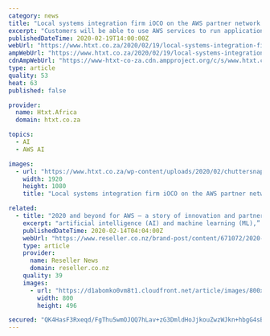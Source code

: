 ```yaml
---
category: news
title: "Local systems integration firm iOCO on the AWS partner network and what 2020 holds"
excerpt: "Customers will be able to use AWS services to run applications and leverage advanced technologies such as artificial intelligence, machine learning and IoT to drive innovation. Hypertext: In terms of iOCO’s plans for the year, what does achieving this status mean? Does it fast track any goals or solutions you may have in the works?"
publishedDateTime: 2020-02-19T14:00:00Z
webUrl: "https://www.htxt.co.za/2020/02/19/local-systems-integration-firm-ioco-on-the-aws-partner-network-and-what-2020-holds/"
ampWebUrl: "https://www.htxt.co.za/2020/02/19/local-systems-integration-firm-ioco-on-the-aws-partner-network-and-what-2020-holds/amp/"
cdnAmpWebUrl: "https://www-htxt-co-za.cdn.ampproject.org/c/s/www.htxt.co.za/2020/02/19/local-systems-integration-firm-ioco-on-the-aws-partner-network-and-what-2020-holds/amp/"
type: article
quality: 53
heat: 63
published: false

provider:
  name: Htxt.Africa
  domain: htxt.co.za

topics:
  - AI
  - AWS AI

images:
  - url: "https://www.htxt.co.za/wp-content/uploads/2020/02/chuttersnap-9AqIdzEc9pY-unsplash.jpg"
    width: 1920
    height: 1080
    title: "Local systems integration firm iOCO on the AWS partner network and what 2020 holds"

related:
  - title: "2020 and beyond for AWS – a story of innovation and partner opportunity"
    excerpt: "artificial intelligence (AI) and machine learning (ML),” Gartner distinguished research vice-president, Donald Feinberg, said in a press release. “Increasingly, operational systems are also moving to the Cloud, especially with conversion to the SaaS application model.” Helping organisations make the most of their investment into AWS is a ..."
    publishedDateTime: 2020-02-14T04:04:00Z
    webUrl: "https://www.reseller.co.nz/brand-post/content/671072/2020-and-beyond-for-aws-a-story-of-innovation-and-partner-opportunity/"
    type: article
    provider:
      name: Reseller News
      domain: reseller.co.nz
    quality: 39
    images:
      - url: "https://d1abomko0vm8t1.cloudfront.net/article/images/800x800/dimg/dreamstime_l_92628965.jpg"
        width: 800
        height: 496

secured: "QK4HasF3Rxeqd/FgThu5wmOJQQ7hLav+zG3DmldHoJjkouZwzWJkn+hbgG4sBspdsgp7hDDzB/Y84+LfmuP6mfebWf9kZjjJ48RlwMduv9YMDZRUwHP5ejjVIzRBCFJOoOZBNZ5FpgiwawibLZgLX5hk3tP+sRVPnPch2fOQ/v5xn22aCmqNn2HsjQp55EbhE7RHA6ptI7XLGHxXoa6sVkSGkhwfS8GHIovbSljO51IsH607VNh8iP032b0+J+D9eTJXC/1BXgM+uYVBzr3KLCx7KsYRnF2oKiPcNPAkjnBWC+JcgECiTk09dH+ErOxtNdeXZtMtk2zXBXjBP4tKA9PKygXZzLJUU6+n70AQRogPlKDBrFpZhl4bf6h8dzUa6pXYG/EeUKnZk2+/rSgAoKo/wWZuaXc4tjHse3EM8WhQ39dXuC3HbnOmQCJDHEWDpMdeXXBNlTFLShfV6jU9KlNgHpbAITGA7Hn7Kmo0MLA=;6lgOVfmczTgV54k/c8W8RA=="
---
```


